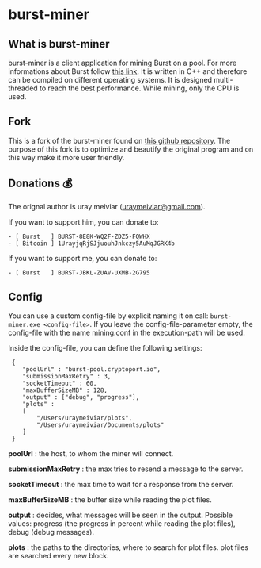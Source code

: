 burst-miner
===========

## What is burst-miner

burst-miner is a client application for mining Burst on a pool. For more informations about Burst follow [this link](https://www.burst-team.us/).
It is written in C++ and therefore can be compiled on different operating systems.
It is designed multi-threaded to reach the best performance. While mining, only the CPU is used.

## Fork

This is a fork of the burst-miner found on [this github repository](https://github.com/uraymeiviar/burst-miner).
The purpose of this fork is to optimize and beautify the original program and on this way make it more user friendly.

## Donations :moneybag:

The orignal author is uray meiviar (uraymeiviar@gmail.com).

If you want to support him, you can donate to:

```
- [ Burst   ] BURST-8E8K-WQ2F-ZDZ5-FQWHX
- [ Bitcoin ] 1UrayjqRjSJjuouhJnkczy5AuMqJGRK4b
```

If you want to support me, you can donate to:

```
- [ Burst   ] BURST-JBKL-ZUAV-UXMB-2G795
```

## Config

You can use a custom config-file by explicit naming it on call: ```burst-miner.exe <config-file>```.
If you leave the config-file-parameter empty, the config-file with the name mining.conf in the execution-path will be used.

Inside the config-file, you can define the following settings:

```
 {
    "poolUrl" : "burst-pool.cryptoport.io",
    "submissionMaxRetry" : 3,
    "socketTimeout" : 60,
    "maxBufferSizeMB" : 128,
	"output" : ["debug", "progress"],
    "plots" : 
    [
    	"/Users/uraymeiviar/plots",
    	"/Users/uraymeiviar/Documents/plots"
	]
 }
```

**poolUrl** : the host, to whom the miner will connect.

**submissionMaxRetry** : the max tries to resend a message to the server.

**socketTimeout** : the max time to wait for a response from the server.

**maxBufferSizeMB** : the buffer size while reading the plot files.

**output** : decides, what messages will be seen in the output. Possible values: progress (the progress in percent while reading the plot files), debug (debug messages).

**plots** : the paths to the directories, where to search for plot files. plot files are searched every new block.

